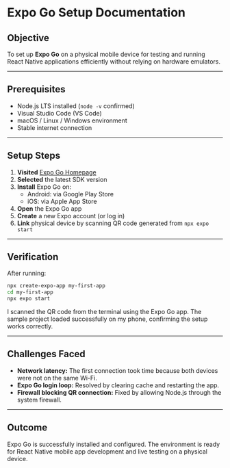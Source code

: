 # Expo Go Setup Documentation

## Objective

To set up **Expo Go** on a physical mobile device for testing and running React Native applications efficiently without relying on hardware emulators.

---

## Prerequisites

- Node.js LTS installed (`node -v` confirmed)
- Visual Studio Code (VS Code)
- macOS / Linux / Windows environment
- Stable internet connection

---

## Setup Steps

1. **Visited** [Expo Go Homepage](https://expo.dev/go)
2. **Selected** the latest SDK version
3. **Install** Expo Go on:
   - Android: via Google Play Store
   - iOS: via Apple App Store
4. **Open** the Expo Go app
5. **Create** a new Expo account (or log in)
6. **Link** physical device by scanning QR code generated from `npx expo start`

---

## Verification

After running:

```bash
npx create-expo-app my-first-app
cd my-first-app
npx expo start
```

I scanned the QR code from the terminal using the Expo Go app. The sample project loaded successfully on my phone, confirming the setup works correctly.

---

## Challenges Faced

- **Network latency:** The first connection took time because both devices were not on the same Wi-Fi.
- **Expo Go login loop:** Resolved by clearing cache and restarting the app.
- **Firewall blocking QR connection:** Fixed by allowing Node.js through the system firewall.

---

## Outcome

Expo Go is successfully installed and configured. The environment is ready for React Native mobile app development and live testing on a physical device.
